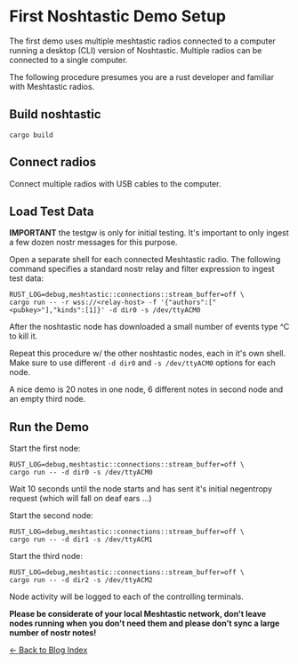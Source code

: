 # First Noshtastic Demo Setup

The first demo uses multiple meshtastic radios connected to a computer
running a desktop (CLI) version of Noshtastic. Multiple
radios can be connected to a single computer.

The following procedure presumes you are a rust developer and familiar
with Meshtastic radios.

## Build noshtastic

```
cargo build
```

## Connect radios

Connect multiple radios with USB cables to the computer.

## Load Test Data

**IMPORTANT** the testgw is only for initial testing.  It's important
to only ingest a few dozen nostr messages for this purpose.

Open a separate shell for each connected Meshtastic radio.  The following command specifies a standard nostr relay and filter expression to ingest test data:
```
RUST_LOG=debug,meshtastic::connections::stream_buffer=off \
cargo run -- -r wss://<relay-host> -f '{"authors":["<pubkey>"],"kinds":[1]}' -d dir0 -s /dev/ttyACM0
```
After the noshtastic node has downloaded a small number of events type ^C to kill it.

Repeat this procedure w/ the other noshtastic nodes, each in it's own
shell.  Make sure to use different `-d dir0` and `-s /dev/ttyACM0`
options for each node.

A nice demo is 20 notes in one node, 6 different notes in second node and an empty third node.

## Run the Demo

Start the first node:
```
RUST_LOG=debug,meshtastic::connections::stream_buffer=off \
cargo run -- -d dir0 -s /dev/ttyACM0
```

Wait 10 seconds until the node starts and has sent it's initial
negentropy request (which will fall on deaf ears ...)

Start the second node:
```
RUST_LOG=debug,meshtastic::connections::stream_buffer=off \
cargo run -- -d dir1 -s /dev/ttyACM1
```

Start the third node:
```
RUST_LOG=debug,meshtastic::connections::stream_buffer=off \
cargo run -- -d dir2 -s /dev/ttyACM2
```

Node activity will be logged to each of the controlling terminals.

**Please be considerate of your local Meshtastic network, don't leave nodes running
when you don't need them and please don't sync a large number of nostr
notes!**

[← Back to Blog Index](../index.html)
